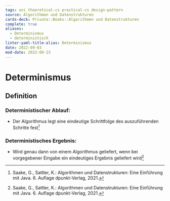 ```yaml
---
tags: uni theoretical-cs practical-cs design-pattern 
source: Algorithmen und Datenstrukturen
cards-deck: Private::Books::Algorithmen und Datenstrukturen
complete: true
aliases:
  - Determinismus
  - deterministisch
linter-yaml-title-alias: Determinismus
date: 2022-09-03
mod-date: 2022-09-23
---
```


# Determinismus

## Definition

### Deterministischer Ablauf:
- Der Algorithmus legt eine eindeutige Schrittfolge des auszuführenden Schritte fest[^1]

### Deterministisches Ergebnis:
- Wird genau dann von einem Algorithmus geliefert, wenn bei vorgegebener Eingabe ein eindeutiges Ergebnis geliefert wird[^1]

[^1]:Saake, G., Sattler, K.: Algorithmen und Datenstrukturen: Eine Einführung mit Java. 6. Auflage dpunkt-Verlag, 2021.
